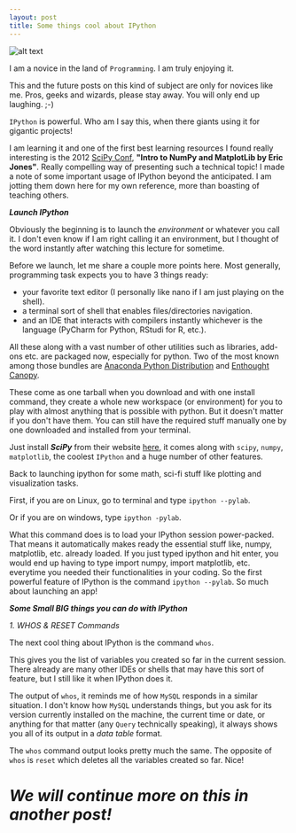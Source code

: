 ```yaml
---
layout: post
title: Some things cool about IPython
---
```


![alt text](http://nbviewer.ipython.org/static/img/example-nb/ipython-thumb.png "IPython")

I am a novice in the land of `Programming`. I am truly enjoying it.

This and the future posts on this kind of subject are only for novices like me. Pros, geeks and wizards, please stay away. You will only end up laughing. ;-)

`IPython` is powerful. Who am I say this, when there giants using it for gigantic projects!

I am learning it and one of the first best learning resources I found really interesting is the 2012 [SciPy Conf](http://conference.scipy.org/scipy2012/tutorials.php#ti-72), **"Intro to NumPy and MatplotLib by Eric Jones"**. Really compelling way of presenting such a technical topic! I made a note of some important usage of IPython beyond the anticipated. I am jotting them down here for my own reference, more than boasting of teaching others.

_**Launch IPython**_

Obviously the beginning is to launch the _environment_ or whatever you call it. I don't even know if I am right calling it an environment, but I thought of the word instantly after watching this lecture for sometime.

Before we launch, let me share a couple more points here. Most generally, programming task expects you to have 3 things ready:

- your favorite text editor (I personally like nano if I am just playing on the shell).
- a terminal sort of shell that enables files/directories navigation.
- and an IDE that interacts with compilers instantly whichever is the language (PyCharm for Python, RStudi for R, etc.).

All these along with a vast number of other utilities such as libraries, add-ons etc. are packaged now, especially for python. Two of the most known among those bundles are [Anaconda Python Distribution](https://store.continuum.io/cshop/anaconda/) and [Enthought Canopy](https://www.enthought.com/products/canopy/).

These come as one tarball when you download and with one install command, they create a whole new workspace (or environment) for you to play with almost anything that is possible with python. But it doesn't matter if you don't have them. You can still have the required stuff manually one by one downloaded and installed from your terminal.

Just install ***SciPy*** from their website [here](http://scipy.org/), it comes along with `scipy`, `numpy`, `matplotlib`, the coolest `IPython` and a huge number of other features.

Back to launching ipython for some math, sci-fi stuff like plotting and visualization tasks.

First, if you are on Linux, go to terminal and type `ipython --pylab`.

Or if you are on windows, type `ipython -pylab`.

What this command does is to load your IPython session power-packed. That means it automatically makes ready the essential stuff like, numpy, matplotlib, etc. already loaded. If you just typed ipython and hit enter, you would end up having to type import numpy, import matplotlib, etc. everytime you needed their functionalities in your coding. So the first powerful feature of IPython is the command `ipython --pylab`. So much about launching an app!

***Some Small BIG things you can do with IPython***

_1. WHOS & RESET Commands_

The next cool thing about IPython is the command `whos`.

This gives you the list of variables you created so far in the current session. There already are many other IDEs or shells that may have this sort of feature, but I still like it when IPython does it.

The output of `whos`, it reminds me of how `MySQL` responds in a similar situation. I don't know how `MySQL` understands things, but you ask for its version currently installed on the machine, the current time or date, or anything for that matter (any `Query` technically speaking), it always shows you all of its output in a _data table_ format.

The `whos` command output looks pretty much the same. The opposite of `whos` is `reset` which deletes all the variables created so far. Nice!

***We will continue more on this in another post!***
============================================
